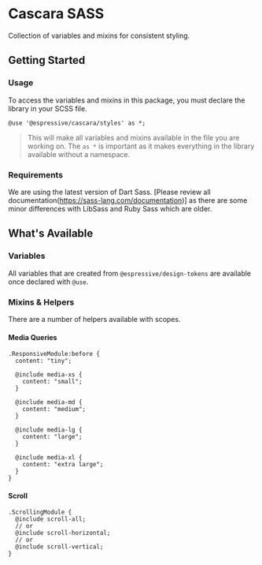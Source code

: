 # Cascara SASS

Collection of variables and mixins for consistent styling.

## Getting Started

### Usage

To access the variables and mixins in this package, you must declare the library in your SCSS file.

```
@use '@espressive/cascara/styles' as *;
```

> This will make all variables and mixins available in the file you are working on. The `as *` is important as it makes everything in the library available without a namespace.

### Requirements

We are using the latest version of Dart Sass. [Please review all documentation(https://sass-lang.com/documentation)] as there are some minor differences with LibSass and Ruby Sass which are older.

## What's Available

### Variables

All variables that are created from `@espressive/design-tokens` are available once declared with `@use`.

### Mixins & Helpers

There are a number of helpers available with scopes.

#### Media Queries

```
.ResponsiveModule:before {
  content: "tiny";

  @include media-xs {
    content: "small";
  }

  @include media-md {
    content: "medium";
  }

  @include media-lg {
    content: "large";
  }

  @include media-xl {
    content: "extra large";
  }
}
```

#### Scroll

```
.ScrollingModule {
  @include scroll-all;
  // or
  @include scroll-horizontal;
  // or
  @include scroll-vertical;
}
```
